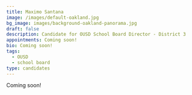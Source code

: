 ```yaml
---
title: Maximo Santana
image: /images/default-oakland.jpg
bg_image: images/background-oakland-panorama.jpg
draft: false
description: Candidate for OUSD School Board Director - District 3
appointments: Coming soon!
bio: Coming soon!
tags:
  - OUSD
  - school board
type: candidates
---
```

Coming soon!